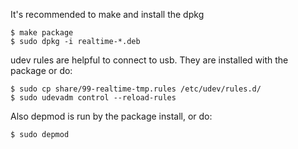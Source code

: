 It's recommended to make and install the dpkg
```
$ make package
$ sudo dpkg -i realtime-*.deb
```

udev rules are helpful to connect to usb. They are installed
with the package or do:
```
$ sudo cp share/99-realtime-tmp.rules /etc/udev/rules.d/
$ sudo udevadm control --reload-rules
```

Also depmod is run by the package install, or do:
```
$ sudo depmod
```
